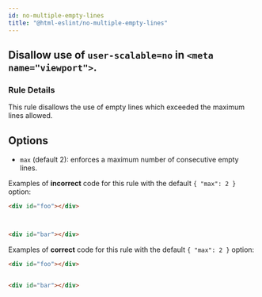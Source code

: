 ```yaml
---
id: no-multiple-empty-lines
title: "@html-eslint/no-multiple-empty-lines"
---
```


## Disallow use of `user-scalable=no` in `<meta name="viewport">`.

### Rule Details

This rule disallows the use of empty lines which exceeded the maximum lines allowed.

## Options

- `max` (default 2): enforces a maximum number of consecutive empty lines.

Examples of **incorrect** code for this rule with the default `{ "max": 2 }` option:

<!-- prettier-ignore-start -->

```html
<div id="foo"></div>



<div id="bar"></div>
```

<!-- prettier-ignore-end -->

Examples of **correct** code for this rule with the default `{ "max": 2 }` option:

<!-- prettier-ignore-start -->

```html
<div id="foo"></div>


<div id="bar"></div>
```

<!-- prettier-ignore-end -->
